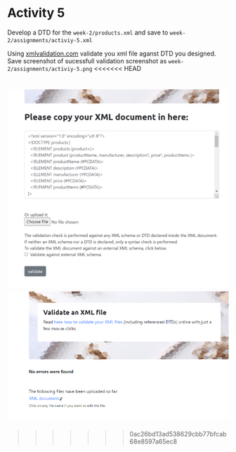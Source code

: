 # Activity 5

Develop a DTD for the `week-2/products.xml` and save to `week-2/assignments/activiy-5.xml`

Using [xmlvalidation.com](xmlvalidation.com) validate you xml file aganst DTD you designed. Save screenshot of sucessfull validation screenshot as `week-2/assignments/activiy-5.png`
<<<<<<< HEAD

![image info](../assignments/Assets/activity-5.png)
![image info](../assignments/Assets/activity-5(b).png)
=======
>>>>>>> 0ac26bd13ad538629cbb77bfcab68e8597a65ec8
